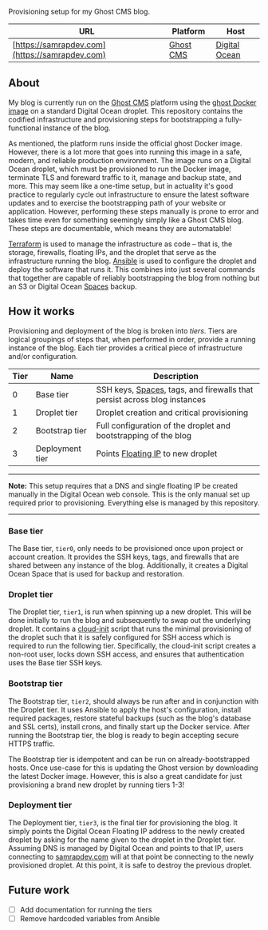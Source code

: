 Provisioning setup for my Ghost CMS blog.

| URL | Platform | Host |
| --- | --- | --- |
| [https://samrapdev.com](https://samrapdev.com) | [Ghost CMS](https://ghost.org/) | [Digital Ocean](https://www.digitalocean.com/) |

## About

My blog is currently run on the [Ghost CMS](https://ghost.org/) platform using the [ghost Docker image](https://hub.docker.com/_/ghost) on a standard Digital Ocean droplet. This repository contains the codified infrastructure and provisioning steps for bootstrapping a fully-functional instance of the blog.

As mentioned, the platform runs inside the official ghost Docker image. However, there is a lot more that goes into running this image in a safe, modern, and reliable production environment. The image runs on a Digital Ocean droplet, which must be provisioned to run the Docker image, terminate TLS and foreward traffic to it, manage and backup state, and more. This may seem like a one-time setup, but in actuality it's good practice to regularly cycle out infrastructure to ensure the latest software updates and to exercise the bootstrapping path of your website or application. However, performing these steps manually is prone to error and takes time even for something seemingly simply like a Ghost CMS blog. These steps are documentable, which means they are automatable!

[Terraform](https://www.terraform.io/) is used to manage the infrastructure as code – that is, the storage, firewalls, floating IPs, and the droplet that serve as the infrastructure running the blog. [Ansible](https://docs.ansible.com/ansible/latest/index.html) is used to configure the droplet and deploy the software that runs it. This combines into just several commands that together are capable of reliably bootstrapping the blog from nothing but an S3 or Digital Ocean [Spaces](https://www.digitalocean.com/docs/spaces/) backup.

## How it works

Provisioning and deployment of the blog is broken into _tiers_. Tiers are logical groupings of steps that, when performed in order, provide a running instance of the blog. Each tier provides a critical piece of infrastructure and/or configuration.

| Tier | Name | Description |
| --- | --- | --- |
| 0 | Base tier | SSH keys, [Spaces](https://www.digitalocean.com/docs/spaces/), tags, and firewalls that persist across blog instances |
| 1 | Droplet tier | Droplet creation and critical provisioning |
| 2 | Bootstrap tier | Full configuration of the droplet and bootstrapping of the blog |
| 3 | Deployment tier | Points [Floating IP](https://www.digitalocean.com/docs/networking/floating-ips/) to new droplet |

---

**Note:** This setup requires that a DNS and single floating IP be created manually in the Digital Ocean web console. This is the only manual set up required prior to provisioning. Everything else is managed by this repository.

---

### Base tier

The Base tier, `tier0`, only needs to be provisioned once upon project or account creation. It provides the SSH keys, tags, and firewalls that are shared between any instance of the blog. Additionally, it creates a Digital Ocean Space that is used for backup and restoration.

### Droplet tier

The Droplet tier, `tier1`, is run when spinning up a new droplet. This will be done initially to run the blog and subsequently to swap out the underlying droplet. It contains a [cloud-init](https://cloud-init.io/) script that runs the minimal provisioning of the droplet such that it is safely configured for SSH access which is required to run the following tier. Specifically, the cloud-init script creates a non-root user, locks down SSH access, and ensures that authentication uses the Base tier SSH keys.

### Bootstrap tier

The Bootstrap tier, `tier2`, should always be run after and in conjunction with the Droplet tier. It uses Ansible to apply the host's configuration, install required packages, restore stateful backups (such as the blog's database and SSL certs), install crons, and finally start up the Docker service. After running the Bootstrap tier, the blog is ready to begin accepting secure HTTPS traffic.

The Bootstrap tier is idempotent and can be run on already-bootstrapped hosts. Once use-case for this is updating the Ghost version by downloading the latest Docker image. However, this is also a great candidate for just provisioning a brand new droplet by running tiers 1-3!

### Deployment tier

The Deployment tier, `tier3`, is the final tier for provisioning the blog. It simply points the Digital Ocean Floating IP address to the newly created droplet by asking for the name given to the droplet in the Droplet tier. Assuming DNS is managed by Digital Ocean and points to that IP, users connecting to [samrapdev.com](https://samrapdev.com) will at that point be connecting to the newly provisioned droplet. At this point, it is safe to destroy the previous droplet.

## Future work

- [ ] Add documentation for running the tiers
- [ ] Remove hardcoded variables from Ansible
